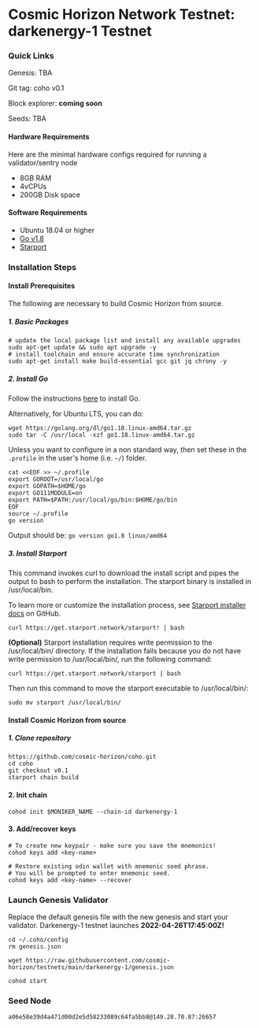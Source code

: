 # Cosmic Horizon Network Testnet: darkenergy-1 Testnet

### Quick Links
Genesis: TBA

Git tag: coho v0.1

Block explorer: **coming soon**

Seeds: TBA

#### Hardware Requirements
Here are the minimal hardware configs required for running a validator/sentry node
 - 8GB RAM
 - 4vCPUs
 - 200GB Disk space

#### Software Requirements
- Ubuntu 18.04 or higher
- [Go v1.8](https://golang.org/doc/install)
- [Starport](https://docs.starport.network/guide/install.html)

### Installation Steps

#### Install Prerequisites

The following are necessary to build Cosmic Horizon from source. 

##### 1. Basic Packages
```bash:
# update the local package list and install any available upgrades 
sudo apt-get update && sudo apt upgrade -y 
# install toolchain and ensure accurate time synchronization 
sudo apt-get install make build-essential gcc git jq chrony -y
```

##### 2. Install Go
Follow the instructions [here](https://golang.org/doc/install) to install Go.

Alternatively, for Ubuntu LTS, you can do:
```bash:
wget https://golang.org/dl/go1.18.linux-amd64.tar.gz
sudo tar -C /usr/local -xzf go1.18.linux-amd64.tar.gz
```

Unless you want to configure in a non standard way, then set these in the `.profile` in the user's home (i.e. `~/`) folder.

```bash:
cat <<EOF >> ~/.profile
export GOROOT=/usr/local/go
export GOPATH=$HOME/go
export GO111MODULE=on
export PATH=$PATH:/usr/local/go/bin:$HOME/go/bin
EOF
source ~/.profile
go version
```
Output should be: `go version go1.8 linux/amd64`

##### 3. Install Starport
This command invokes curl to download the install script and pipes the output to bash to perform the installation. The starport binary is installed in /usr/local/bin.

To learn more or customize the installation process, see [Starport installer docs](https://github.com/allinbits/starport-installer) on GitHub.

```
curl https://get.starport.network/starport! | bash
```

**(Optional)**
Starport installation requires write permission to the /usr/local/bin/ directory. If the installation fails because you do not have write permission to /usr/local/bin/, run the following command:

```
curl https://get.starport.network/starport | bash
```
Then run this command to move the starport executable to /usr/local/bin/:
```
sudo mv starport /usr/local/bin/
```

#### Install Cosmic Horizon from source

##### 1. Clone repository
```bash:
https://github.com/cosmic-horizon/coho.git
cd coho
git checkout v0.1
starport chain build
```

#### 2. Init chain
```bash:
cohod init $MONIKER_NAME --chain-id darkenergy-1
```

#### 3. Add/recover keys
```bash:
# To create new keypair - make sure you save the mnemonics!
cohod keys add <key-name> 

# Restore existing odin wallet with mnemonic seed phrase. 
# You will be prompted to enter mnemonic seed. 
cohod keys add <key-name> --recover
```

### Launch Genesis Validator

Replace the default genesis file with the new genesis and start your validator.  Darkenergy-1 testnet launches **2022-04-26T17:45:00Z!**

```bash:
cd ~/.coho/config
rm genesis.json

wget https://raw.githubusercontent.com/cosmic-horizon/testnets/main/darkenergy-1/genesis.json

cohod start
```

### Seed Node

```
a06e58e39d4a471d00d2e5d58233089c64fa5bb8@149.28.70.87:26657
```

